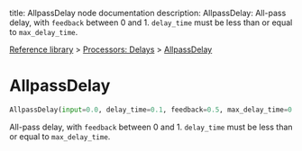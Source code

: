 title: AllpassDelay node documentation
description: AllpassDelay: All-pass delay, with `feedback` between 0 and 1. `delay_time` must be less than or equal to `max_delay_time`.

[Reference library](../../index.md) > [Processors: Delays](../index.md) > [AllpassDelay](index.md)

# AllpassDelay

```python
AllpassDelay(input=0.0, delay_time=0.1, feedback=0.5, max_delay_time=0.5)
```

All-pass delay, with `feedback` between 0 and 1. `delay_time` must be less than or equal to `max_delay_time`.

